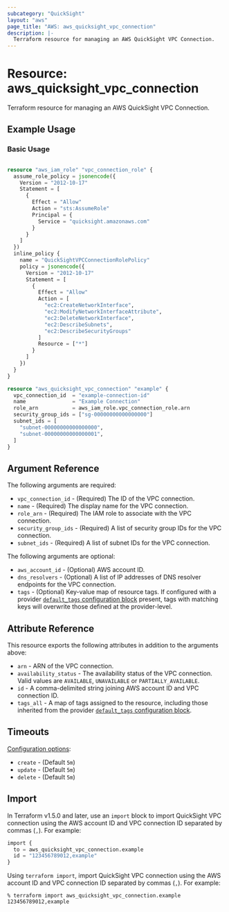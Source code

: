 ```yaml
---
subcategory: "QuickSight"
layout: "aws"
page_title: "AWS: aws_quicksight_vpc_connection"
description: |-
  Terraform resource for managing an AWS QuickSight VPC Connection.
---
```


# Resource: aws_quicksight_vpc_connection

Terraform resource for managing an AWS QuickSight VPC Connection.

## Example Usage

### Basic Usage

```terraform

resource "aws_iam_role" "vpc_connection_role" {
  assume_role_policy = jsonencode({
    Version = "2012-10-17"
    Statement = [
      {
        Effect = "Allow"
        Action = "sts:AssumeRole"
        Principal = {
          Service = "quicksight.amazonaws.com"
        }
      }
    ]
  })
  inline_policy {
    name = "QuickSightVPCConnectionRolePolicy"
    policy = jsonencode({
      Version = "2012-10-17"
      Statement = [
        {
          Effect = "Allow"
          Action = [
            "ec2:CreateNetworkInterface",
            "ec2:ModifyNetworkInterfaceAttribute",
            "ec2:DeleteNetworkInterface",
            "ec2:DescribeSubnets",
            "ec2:DescribeSecurityGroups"
          ]
          Resource = ["*"]
        }
      ]
    })
  }
}

resource "aws_quicksight_vpc_connection" "example" {
  vpc_connection_id  = "example-connection-id"
  name               = "Example Connection"
  role_arn           = aws_iam_role.vpc_connection_role.arn
  security_group_ids = ["sg-00000000000000000"]
  subnet_ids = [
    "subnet-00000000000000000",
    "subnet-00000000000000001",
  ]
}
```

## Argument Reference

The following arguments are required:

* `vpc_connection_id` - (Required) The ID of the VPC connection.
* `name` - (Required) The display name for the VPC connection.
* `role_arn` - (Required) The IAM role to associate with the VPC connection.
* `security_group_ids` - (Required) A list of security group IDs for the VPC connection.
* `subnet_ids` - (Required) A list of subnet IDs for the VPC connection.

The following arguments are optional:

* `aws_account_id` - (Optional) AWS account ID.
* `dns_resolvers` - (Optional) A list of IP addresses of DNS resolver endpoints for the VPC connection.
* `tags` - (Optional) Key-value map of resource tags. If configured with a provider [`default_tags` configuration block](https://registry.terraform.io/providers/hashicorp/aws/latest/docs#default_tags-configuration-block) present, tags with matching keys will overwrite those defined at the provider-level.

## Attribute Reference

This resource exports the following attributes in addition to the arguments above:

* `arn` - ARN of the VPC connection.
* `availability_status` - The availability status of the VPC connection. Valid values are `AVAILABLE`, `UNAVAILABLE` or `PARTIALLY_AVAILABLE`.
* `id` - A comma-delimited string joining AWS account ID and VPC connection ID.
* `tags_all` - A map of tags assigned to the resource, including those inherited from the provider [`default_tags` configuration block](https://registry.terraform.io/providers/hashicorp/aws/latest/docs#default_tags-configuration-block).

## Timeouts

[Configuration options](https://developer.hashicorp.com/terraform/language/resources/syntax#operation-timeouts):

* `create` - (Default `5m`)
* `update` - (Default `5m`)
* `delete` - (Default `5m`)

## Import

In Terraform v1.5.0 and later, use an `import` block to import QuickSight VPC connection using the AWS account ID and VPC connection ID separated by commas (`,`). For example:

```terraform
import {
  to = aws_quicksight_vpc_connection.example
  id = "123456789012,example"
}
```

Using `terraform import`, import QuickSight VPC connection using the AWS account ID and VPC connection ID separated by commas (`,`). For example:

```console
% terraform import aws_quicksight_vpc_connection.example 123456789012,example
```
